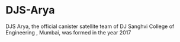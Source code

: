 # DJS-Arya
DJS Arya, the official canister satellite team of DJ Sanghvi College of Engineering , Mumbai, was formed in the year 2017 
